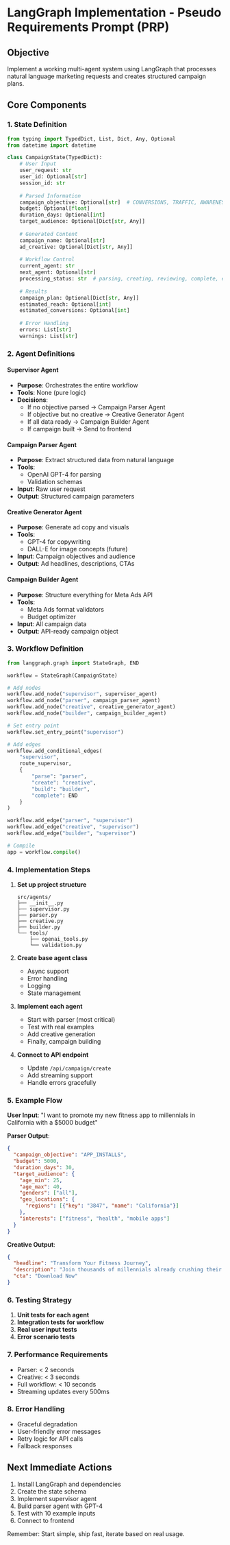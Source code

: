 # LangGraph Implementation - Pseudo Requirements Prompt (PRP)

## Objective
Implement a working multi-agent system using LangGraph that processes natural language marketing requests and creates structured campaign plans.

## Core Components

### 1. State Definition
```python
from typing import TypedDict, List, Dict, Any, Optional
from datetime import datetime

class CampaignState(TypedDict):
    # User Input
    user_request: str
    user_id: Optional[str]
    session_id: str
    
    # Parsed Information
    campaign_objective: Optional[str]  # CONVERSIONS, TRAFFIC, AWARENESS
    budget: Optional[float]
    duration_days: Optional[int]
    target_audience: Optional[Dict[str, Any]]
    
    # Generated Content
    campaign_name: Optional[str]
    ad_creative: Optional[Dict[str, Any]]
    
    # Workflow Control
    current_agent: str
    next_agent: Optional[str]
    processing_status: str  # parsing, creating, reviewing, complete, error
    
    # Results
    campaign_plan: Optional[Dict[str, Any]]
    estimated_reach: Optional[int]
    estimated_conversions: Optional[int]
    
    # Error Handling
    errors: List[str]
    warnings: List[str]
```

### 2. Agent Definitions

#### Supervisor Agent
- **Purpose**: Orchestrates the entire workflow
- **Tools**: None (pure logic)
- **Decisions**:
  - If no objective parsed → Campaign Parser Agent
  - If objective but no creative → Creative Generator Agent
  - If all data ready → Campaign Builder Agent
  - If campaign built → Send to frontend

#### Campaign Parser Agent
- **Purpose**: Extract structured data from natural language
- **Tools**: 
  - OpenAI GPT-4 for parsing
  - Validation schemas
- **Input**: Raw user request
- **Output**: Structured campaign parameters

#### Creative Generator Agent
- **Purpose**: Generate ad copy and visuals
- **Tools**:
  - GPT-4 for copywriting
  - DALL-E for image concepts (future)
- **Input**: Campaign objectives and audience
- **Output**: Ad headlines, descriptions, CTAs

#### Campaign Builder Agent
- **Purpose**: Structure everything for Meta Ads API
- **Tools**:
  - Meta Ads format validators
  - Budget optimizer
- **Input**: All campaign data
- **Output**: API-ready campaign object

### 3. Workflow Definition

```python
from langgraph.graph import StateGraph, END

workflow = StateGraph(CampaignState)

# Add nodes
workflow.add_node("supervisor", supervisor_agent)
workflow.add_node("parser", campaign_parser_agent)
workflow.add_node("creative", creative_generator_agent)
workflow.add_node("builder", campaign_builder_agent)

# Set entry point
workflow.set_entry_point("supervisor")

# Add edges
workflow.add_conditional_edges(
    "supervisor",
    route_supervisor,
    {
        "parse": "parser",
        "create": "creative",
        "build": "builder",
        "complete": END
    }
)

workflow.add_edge("parser", "supervisor")
workflow.add_edge("creative", "supervisor")
workflow.add_edge("builder", "supervisor")

# Compile
app = workflow.compile()
```

### 4. Implementation Steps

1. **Set up project structure**
   ```
   src/agents/
   ├── __init__.py
   ├── supervisor.py
   ├── parser.py
   ├── creative.py
   ├── builder.py
   └── tools/
       ├── openai_tools.py
       └── validation.py
   ```

2. **Create base agent class**
   - Async support
   - Error handling
   - Logging
   - State management

3. **Implement each agent**
   - Start with parser (most critical)
   - Test with real examples
   - Add creative generation
   - Finally, campaign building

4. **Connect to API endpoint**
   - Update `/api/campaign/create`
   - Add streaming support
   - Handle errors gracefully

### 5. Example Flow

**User Input**: "I want to promote my new fitness app to millennials in California with a $5000 budget"

**Parser Output**:
```json
{
  "campaign_objective": "APP_INSTALLS",
  "budget": 5000,
  "duration_days": 30,
  "target_audience": {
    "age_min": 25,
    "age_max": 40,
    "genders": ["all"],
    "geo_locations": {
      "regions": [{"key": "3847", "name": "California"}]
    },
    "interests": ["fitness", "health", "mobile apps"]
  }
}
```

**Creative Output**:
```json
{
  "headline": "Transform Your Fitness Journey",
  "description": "Join thousands of millennials already crushing their fitness goals",
  "cta": "Download Now"
}
```

### 6. Testing Strategy

1. **Unit tests for each agent**
2. **Integration tests for workflow**
3. **Real user input tests**
4. **Error scenario tests**

### 7. Performance Requirements

- Parser: < 2 seconds
- Creative: < 3 seconds
- Full workflow: < 10 seconds
- Streaming updates every 500ms

### 8. Error Handling

- Graceful degradation
- User-friendly error messages
- Retry logic for API calls
- Fallback responses

## Next Immediate Actions

1. Install LangGraph and dependencies
2. Create the state schema
3. Implement supervisor agent
4. Build parser agent with GPT-4
5. Test with 10 example inputs
6. Connect to frontend

Remember: Start simple, ship fast, iterate based on real usage.